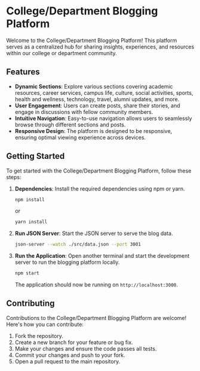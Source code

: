 # College/Department Blogging Platform

Welcome to the College/Department Blogging Platform! This platform serves as a centralized hub for sharing insights, experiences, and resources within our college or department community.

## Features

- **Dynamic Sections**: Explore various sections covering academic resources, career services, campus life, culture, social activities, sports, health and wellness, technology, travel, alumni updates, and more.
- **User Engagement**: Users can create posts, share their stories, and engage in discussions with fellow community members.
- **Intuitive Navigation**: Easy-to-use navigation allows users to seamlessly browse through different sections and posts.
- **Responsive Design**: The platform is designed to be responsive, ensuring optimal viewing experience across devices.

## Getting Started

To get started with the College/Department Blogging Platform, follow these steps:

1. **Dependencies**: Install the required dependencies using npm or yarn.

   ```bash
   npm install
   ```

   or

   ```bash
   yarn install
   ```

2. **Run JSON Server**: Start the JSON server to serve the blog data.

   ```bash
   json-server --watch ./src/data.json --port 3001
   ```

3. **Run the Application**: Open another terminal and start the development server to run the blogging platform locally.

   ```bash
   npm start
   ```

   The application should now be running on `http://localhost:3000`.

## Contributing

Contributions to the College/Department Blogging Platform are welcome! Here's how you can contribute:

1. Fork the repository.
2. Create a new branch for your feature or bug fix.
3. Make your changes and ensure the code passes all tests.
4. Commit your changes and push to your fork.
5. Open a pull request to the main repository.
